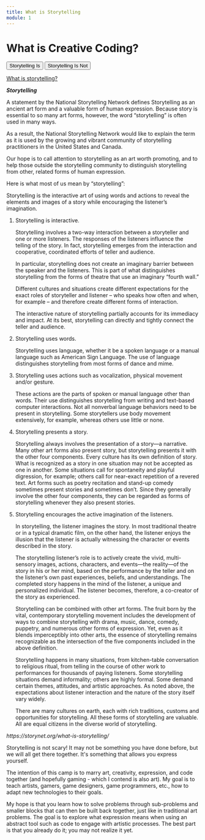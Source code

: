 ```yaml
---
title: What is Storytelling
module: 1
---
```


# What is Creative Coding?

<div class="tab">
  <button class="tablinks active" onclick="openTab(event, 'Is')">Storytelling Is</button>
  <button class="tablinks" onclick="openTab(event, 'IsNot')">Storytelling Is Not</button>
</div>

<div id="Is" class="tabcontent" style="display:block">
<p><a href="youtu.be/sQn4_xs2EWw" data-lity>What is storytelling?</a></p>
<p><b><i>Storytelling</i></b></p>
<p>
A statement by the National Storytelling Network defines Storytelling as an ancient art form and a valuable form of human expression. Because story is essential to so many art forms, however, the word “storytelling” is often used in many ways.
</p>
<p>
As a result, the National Storytelling Network would like to explain the term as it is used by the growing and vibrant community of storytelling practitioners in the United States and Canada.
</p>
<p>

Our hope is to call attention to storytelling as an art worth promoting, and to help those outside the storytelling community to distinguish storytelling from other, related forms of human expression.
</p>
<p>

Here is what most of us mean by “storytelling”:
</p>
<p>

Storytelling is the interactive art of using words and actions to reveal the elements and images of a story while encouraging the listener’s imagination.
</p>
<p>
<ol>
<li>Storytelling is interactive.</li>
</p>
<p>

Storytelling involves a two-way interaction between a storyteller and one or more listeners. The responses of the listeners influence the telling of the story. In fact, storytelling emerges from the interaction and cooperative, coordinated efforts of teller and audience.
</p>
<p>

In particular, storytelling does not create an imaginary barrier between the speaker and the listeners. This is part of what distinguishes storytelling from the forms of theatre that use an imaginary “fourth wall.”
</p>
<p>

Different cultures and situations create different expectations for the exact roles of storyteller and listener – who speaks how often and when, for example – and therefore create different forms of interaction.
</p>
<p>

The interactive nature of storytelling partially accounts for its immediacy and impact. At its best, storytelling can directly and tightly connect the teller and audience.
</p>
<p>

<li>Storytelling uses words.</li>
</p>
<p>

Storytelling uses language, whether it be a spoken language or a manual language such as American Sign Language. The use of language distinguishes storytelling from most forms of dance and mime.
</p>
<p>

<li>Storytelling uses actions such as vocalization, physical movement and/or gesture.</li>
</p>
<p>

These actions are the parts of spoken or manual language other than words. Their use distinguishes storytelling from writing and text-based computer interactions. Not all nonverbal language behaviors need to be present in storytelling. Some storytellers use body movement extensively, for example, whereas others use little or none.
</p>
<p>

<li>Storytelling presents a story.</li>
</p>
<p>

Storytelling always involves the presentation of a story—a narrative. Many other art forms also present story, but storytelling presents it with the other four components. Every culture has its own definition of story. What is recognized as a story in one situation may not be accepted as one in another. Some situations call for spontaneity and playful digression, for example; others call for near-exact repetition of a revered text. Art forms such as poetry recitation and stand-up comedy sometimes present stories and sometimes don’t. Since they generally involve the other four components, they can be regarded as forms of storytelling whenever they also present stories.
</p>
<p>

<li>Storytelling encourages the active imagination of the listeners.</li>
</p>
<p>

In storytelling, the listener imagines the story. In most traditional theatre or in a typical dramatic film, on the other hand, the listener enjoys the illusion that the listener is actually witnessing the character or events described in the story.
</p>
<p>

The storytelling listener’s role is to actively create the vivid, multi-sensory images, actions, characters, and events—the reality—of the story in his or her mind, based on the performance by the teller and on the listener’s own past experiences, beliefs, and understandings. The completed story happens in the mind of the listener, a unique and personalized individual. The listener becomes, therefore, a co-creator of the story as experienced.
</p>
<p>

Storytelling can be combined with other art forms. The fruit born by the vital, contemporary storytelling movement includes the development of ways to combine storytelling with drama, music, dance, comedy, puppetry, and numerous other forms of expression. Yet, even as it blends imperceptibly into other arts, the essence of storytelling remains recognizable as the intersection of the five components included in the above definition.
</p>
<p>

Storytelling happens in many situations, from kitchen-table conversation to religious ritual, from telling in the course of other work to performances for thousands of paying listeners. Some storytelling situations demand informality; others are highly formal. Some demand certain themes, attitudes, and artistic approaches. As noted above, the expectations about listener interaction and the nature of the story itself vary widely.
</p>
<p>

There are many cultures on earth, each with rich traditions, customs and opportunities for storytelling. All these forms of storytelling are valuable. All are equal citizens in the diverse world of storytelling.
</p>
<p>

</ol>
<em>https://storynet.org/what-is-storytelling/</em>
</p>
</div>
<div id="IsNot" class="tabcontent">
<p>Storytelling is not scary! It may not be something you have done before, but we will all get there together. It's something that allows you express yourself. </p>

<p>The intention of this camp is to marry art, creativity, expression, and code together (and hopefully gaming - which I contend is also art). My goal is to teach artists, gamers, game designers, game programmers, etc., how to adapt new technologies to their goals.</p>

 <p>My hope is that you learn how to solve problems through sub-problems and smaller blocks that can then be built back together, just like in traditional art problems. The goal is to explore what expression means when using an abstract tool such as code to engage with artistic processes.  The best part is that you already do it; you may not realize it yet.</p>
</div>

</div>
